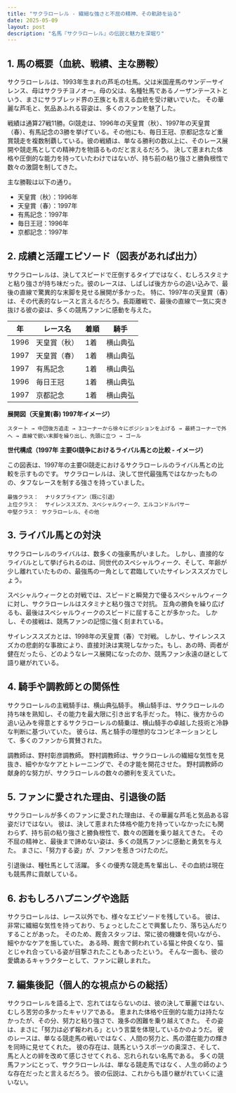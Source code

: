 ```yaml
---
title: "サクラローレル - 繊細な強さと不屈の精神、その軌跡を辿る"
date: 2025-05-09
layout: post
description: "名馬『サクラローレル』の伝説と魅力を深堀り"
---
```


## 1. 馬の概要（血統、戦績、主な勝鞍）

サクラローレルは、1993年生まれの芦毛の牡馬。父は米国産馬のサンデーサイレンス、母はサクラチヨノオー。母の父は、名種牡馬であるノーザンテーストという、まさにサラブレッド界の王族とも言える血統を受け継いでいた。  その華麗な芦毛と、気品あふれる容姿は、多くのファンを魅了した。

戦績は通算27戦11勝。GI競走は、1996年の天皇賞（秋）、1997年の天皇賞（春）、有馬記念の3勝を挙げている。その他にも、毎日王冠、京都記念など重賞競走を複数制覇している。彼の戦績は、単なる勝利の数以上に、そのレース展開や競走馬としての精神力を物語るものだと言えるだろう。  決して恵まれた体格や圧倒的な能力を持っていたわけではないが、持ち前の粘り強さと勝負根性で数々の激闘を制してきた。

主な勝鞍は以下の通り。

* 天皇賞（秋）：1996年
* 天皇賞（春）：1997年
* 有馬記念：1997年
* 毎日王冠：1996年
* 京都記念：1997年


## 2. 成績と活躍エピソード（図表があれば出力）

サクラローレルは、決してスピードで圧倒するタイプではなく、むしろスタミナと粘り強さが持ち味だった。彼のレースは、しばしば後方からの追い込みで、最後の直線で驚異的な末脚を見せる展開が多かった。  特に、1997年の天皇賞（春）は、その代表的なレースと言えるだろう。長距離戦で、最後の直線で一気に突き抜ける彼の姿は、多くの競馬ファンに感動を与えた。

| 年 | レース名 | 着順 | 騎手 |
|---|---|---|---|
| 1996 | 天皇賞（秋） | 1着 | 横山典弘 |
| 1997 | 天皇賞（春） | 1着 | 横山典弘 |
| 1997 | 有馬記念 | 1着 | 横山典弘 |
| 1996 | 毎日王冠 | 1着 | 横山典弘 |
| 1997 | 京都記念 | 1着 | 横山典弘 |


**展開図（天皇賞(春) 1997年イメージ）**

```
スタート → 中団後方追走 → 3コーナーから徐々にポジションを上げる → 最終コーナーで外へ → 直線で鋭い末脚を繰り出し、先頭に立つ → ゴール
```

**世代構成（1997年 主要GI競争におけるライバル馬との比較 - イメージ）**

この図表は、1997年の主要GI競走におけるサクラローレルのライバル馬との比較を示すものです。  サクラローレルは、決して世代最強馬ではなかったものの、タフなレースを制する強さを持っていました。


```
最強クラス：  ナリタブライアン（既に引退）
上位クラス：  サイレンススズカ、スペシャルウィーク、エルコンドルパサー
中堅クラス： サクラローレル、その他
```


## 3. ライバル馬との対決

サクラローレルのライバルは、数多くの強豪馬がいました。  しかし、直接的なライバルとして挙げられるのは、同世代のスペシャルウィーク、そして、年齢が少し離れていたものの、最強馬の一角として君臨していたサイレンススズカでしょう。

スペシャルウィークとの対戦では、スピードと瞬発力で優るスペシャルウィークに対し、サクラローレルはスタミナと粘り強さで対抗。  互角の勝負を繰り広げるも、最後はスペシャルウィークのスピードに屈することが多かった。  しかし、その接戦は、競馬ファンの記憶に強く刻まれている。

サイレンススズカとは、1998年の天皇賞（春）で対戦。  しかし、サイレンススズカの悲劇的な事故により、直接対決は実現しなかった。もし、あの時、両者が健在だったら、どのようなレース展開になったのか、競馬ファン永遠の謎として語り継がれている。


## 4. 騎手や調教師との関係性

サクラローレルの主戦騎手は、横山典弘騎手。  横山騎手は、サクラローレルの持ち味を熟知し、その能力を最大限に引き出す名手だった。  特に、後方からの追い込みを得意とするサクラローレルの騎乗は、横山騎手の卓越した技術と冷静な判断に基づいていた。  彼らは、馬と騎手の理想的なコンビネーションとして、多くのファンから賞賛された。

調教師は、野村彰彦調教師。  野村調教師は、サクラローレルの繊細な気性を見抜き、細やかなケアとトレーニングで、その才能を開花させた。  野村調教師の献身的な努力が、サクラローレルの数々の勝利を支えていた。


## 5. ファンに愛された理由、引退後の話

サクラローレルが多くのファンに愛された理由は、その華麗な芦毛と気品ある容姿だけではない。  彼は、決して恵まれた体格や能力を持っていなかったにも関わらず、持ち前の粘り強さと勝負根性で、数々の困難を乗り越えてきた。  その不屈の精神と、最後まで諦めない姿は、多くの競馬ファンに感動と勇気を与えた。  まさに、「努力する姿」が、ファンを惹きつけたのだ。

引退後は、種牡馬として活躍。  多くの優秀な競走馬を輩出し、その血統は現在も競馬界に貢献している。


## 6. おもしろハプニングや逸話

サクラローレルは、レース以外でも、様々なエピソードを残している。  彼は、非常に繊細な気性を持っており、ちょっとしたことで興奮したり、落ち込んだりすることがあった。  そのため、厩舎スタッフは、常に彼の機嫌を伺いながら、細やかなケアを施していた。  ある時、厩舎で飼われている猫と仲良くなり、猫とじゃれ合っている姿が目撃されたこともあったという。  そんな一面も、彼の愛嬌あるキャラクターとして、ファンに親しまれた。


## 7. 編集後記（個人的な視点からの総括）

サクラローレルを語る上で、忘れてはならないのは、彼の決して華麗ではない、むしろ苦労の多かったキャリアである。  恵まれた体格や圧倒的な能力は持たなかったが、その分、努力と粘り強さで、幾多の困難を乗り越えてきた。  その姿は、まさに「努力は必ず報われる」という言葉を体現しているかのようだ。  彼のレースは、単なる競走馬の戦いではなく、人間の努力と、馬の潜在能力の輝きを同時に見せてくれた。  彼の存在は、競馬というスポーツの奥深さ、そして、馬と人との絆を改めて感じさせてくれる、忘れられない名馬である。  多くの競馬ファンにとって、サクラローレルは、単なる競走馬ではなく、人生の師のような存在だったと言えるだろう。  彼の伝説は、これからも語り継がれていくに違いない。
